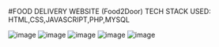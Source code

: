 #FOOD DELIVERY WEBSITE (Food2Door)
TECH STACK USED:
HTML,CSS,JAVASCRIPT,PHP,MYSQL

![image](https://github.com/Shreya-230/fooddeliveryapp/assets/155036107/b4f6feef-dd42-4400-8d21-f7f572776258)
![image](https://github.com/Shreya-230/fooddeliveryapp/assets/155036107/2330ba9e-95bf-4608-8012-d52660d79140)
![image](https://github.com/Shreya-230/fooddeliveryapp/assets/155036107/27393996-14b3-4219-a26e-8210dd9d6075)
![image](https://github.com/Shreya-230/fooddeliveryapp/assets/155036107/37bd32c8-9c32-46ee-9da9-eb4015c91b77)
![image](https://github.com/Shreya-230/fooddeliveryapp/assets/155036107/6040c372-5003-4a75-9dc5-586c83b1b2f2)
